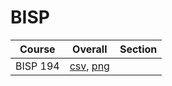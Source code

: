 # BISP

| Course | Overall | Section |
| ------ | ------- | ------- |
| BISP 194 | [csv](https://github.com/UCSD-Historical-Enrollment-Data/2024Summer2/blob/main/overall/BISP%20194.csv), [png](https://raw.githubusercontent.com/UCSD-Historical-Enrollment-Data/2024Summer2/main/plot_overall/BISP%20194.png) |  |
